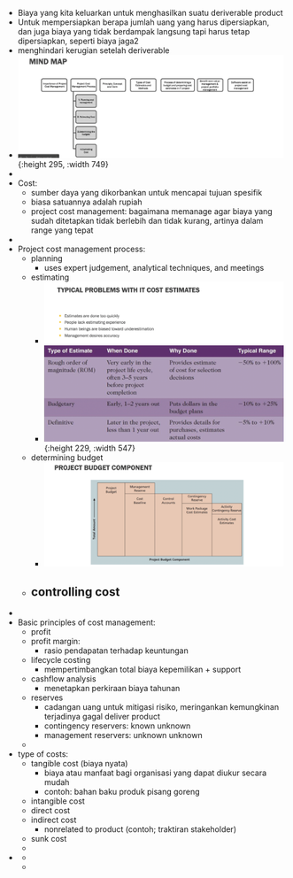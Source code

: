 - Biaya yang kita keluarkan untuk menghasilkan suatu deriverable product
- Untuk mempersiapkan berapa jumlah uang yang harus dipersiapkan, dan juga biaya yang tidak berdampak langsung tapi harus tetap dipersiapkan, seperti biaya jaga2
- menghindari kerugian setelah deriverable
- ![image.png](../assets/image_1649117256105_0.png){:height 295, :width 749}
-
- Cost:
	- sumber daya yang dikorbankan untuk mencapai tujuan spesifik
	- biasa satuannya adalah rupiah
	- project cost management: bagaimana memanage agar biaya yang sudah ditetapkan tidak berlebih dan tidak kurang, artinya dalam range yang tepat
-
- Project cost management process:
	- planning
		- uses expert judgement, analytical techniques, and meetings
	- estimating
		- ![image.png](../assets/image_1649119377914_0.png)
		- ![image.png](../assets/image_1649119047531_0.png){:height 229, :width 547}
	- determining budget
		- ![image.png](../assets/image_1649120068354_0.png)
	- controlling cost
		-
-
- Basic principles of cost management:
	- profit
	- profit margin:
		- rasio pendapatan terhadap keuntungan
	- lifecycle costing
		- mempertimbangkan total biaya kepemilikan + support
	- cashflow analysis
		- menetapkan perkiraan biaya tahunan
	- reserves
		- cadangan uang untuk mitigasi risiko, meringankan kemungkinan terjadinya gagal deliver product
		- contingency reservers: known unknown
		- management reservers: unknown unknown
	-
- type of costs:
	- tangible cost (biaya nyata)
		- biaya atau manfaat bagi organisasi yang dapat diukur secara mudah
		- contoh: bahan baku produk pisang goreng
	- intangible cost
	- direct cost
	- indirect cost
		- nonrelated to product (contoh; traktiran stakeholder)
	- sunk cost
	-
-
	-
	-